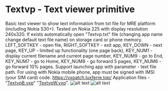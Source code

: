# Textvp - Text viewer primitive
Basic text viewer to show text information from txt file for MRE platform (including Nokia S30+). Tested on Nokia 225 with display resolution 240x320. If exists automatically open "Textvp.txt" file (changing app name change default text file name) on storage card or phone memory.
LEFT_SOFTKEY - open file, RIGHT_SOFTKEY - exit app, KEY_DOWN - next page, KEY_UP - limited up functionality (one page back), KEY_NUM1 - display current filename and current page number, KEY_NUM9 - go to End, KEY_NUM7 - go to Home, KEY_NUM8 - go forward  5 pages, KEY_NUM6 - go forward 10% pages. Support launching app with parameter - text file path.
For using with Nokia mobile phone, app must be signed with IMSI (your SIM card) code.
https://vxpatch.luxferre.top/
Application files - "[TextvpB.vxp](https://github.com/RDZDX/textvp/blob/main/TextvpB.vxp?raw=true)" "[TextvpW.vxp](https://github.com/RDZDX/textvp/blob/main/TextvpW.vxp?raw=true)".
![alt text](https://rdzdx.github.io/textvp/picture.jpg)
![alt text](https://rdzdx.github.io/textvp/picture1.jpg)
